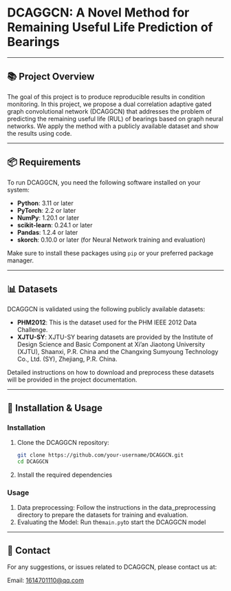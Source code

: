 # DCAGGCN: A Novel Method for Remaining Useful Life Prediction of Bearings
 
---
 
## 📚 Project Overview
 
The goal of this project is to produce reproducible results in condition monitoring. In this project, we propose a dual correlation adaptive gated graph convolutional network (DCAGGCN) that addresses the problem of predicting the remaining useful life (RUL) of bearings based on graph neural networks. We apply the method with a publicly available dataset and show the results using code.
 
---
 
## 📦 Requirements
 
To run DCAGGCN, you need the following software installed on your system:
 
- **Python**: 3.11 or later
- **PyTorch**: 2.2 or later
- **NumPy**: 1.20.1 or later
- **scikit-learn**: 0.24.1 or later
- **Pandas**: 1.2.4 or later
- **skorch**: 0.10.0 or later (for Neural Network training and evaluation)
 
Make sure to install these packages using `pip` or your preferred package manager.
 
---
 
## 📊 Datasets
 
DCAGGCN is validated using the following publicly available datasets:
 
- **PHM2012**: This is the dataset used for the PHM IEEE 2012 Data Challenge.
- **XJTU-SY**: XJTU-SY bearing datasets are provided by the Institute of Design Science and Basic Component at Xi’an Jiaotong University (XJTU), Shaanxi, P.R. China and the Changxing Sumyoung Technology Co., Ltd. (SY), Zhejiang, P.R. China.
 
Detailed instructions on how to download and preprocess these datasets will be provided in the project documentation.
 
---
 
## 🚀 Installation & Usage
 
### Installation
 
1. Clone the DCAGGCN repository:
   ```bash
   git clone https://github.com/your-username/DCAGGCN.git
   cd DCAGGCN
2. Install the required dependencies

### Usage

1. Data preprocessing:
   Follow the instructions in the data_preprocessing directory to prepare the datasets for training and evaluation.
2. Evaluating the Model:
Run the`main.py`to start the DCAGGCN model
 
---

## 📧 Contact

For any suggestions, or issues related to DCAGGCN, please contact us at:

Email: 1614701110@qq.com

